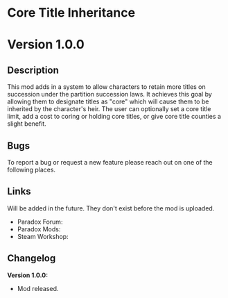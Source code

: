 # Core Title Inheritance

# Version 1.0.0

## Description
This mod adds in a system to allow characters to retain more titles on succession under the partition succession laws. It achieves this goal by allowing them to designate titles as "core" which will cause them to be inherited by the character's heir. The user can optionally set a core title limit, add a cost to coring or holding core titles, or give core title counties a slight benefit.

## Bugs
To report a bug or request a new feature please reach out on one of the following places.


## Links
Will be added in the future. They don't exist before the mod is uploaded.
- Paradox Forum:
- Paradox Mods:
- Steam Workshop:

## Changelog

**Version 1.0.0:**
- Mod released.